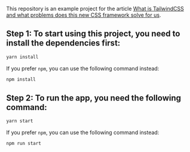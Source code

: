 This repository is an example project for the article [What is TailwindCSS and what problems does this new CSS framework solve for us](https://www.nirmalyaghosh.com/what-is-tailwind-css).

## Step 1: To start using this project, you need to install the dependencies first:

```bash
yarn install
```

If you prefer `npm`, you can use the following command instead:

```bash
npm install
```

## Step 2: To run the app, you need the following command:

```bash
yarn start
```

If you prefer `npm`, you can use the following command instead:

```bash
npm run start
```
